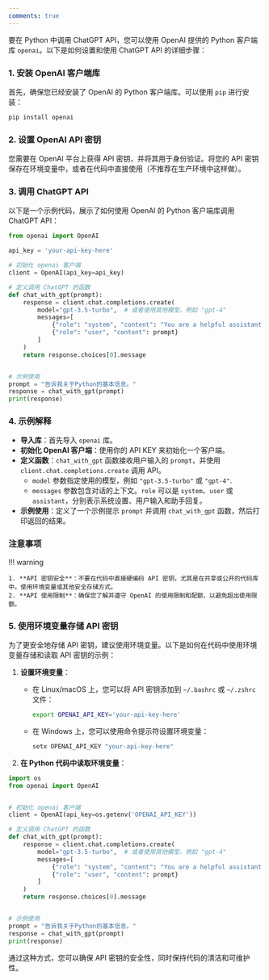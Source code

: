 ```yaml
---
comments: true
---
```


要在 Python 中调用 ChatGPT API，您可以使用 OpenAI 提供的 Python 客户端库 `openai`。以下是如何设置和使用 ChatGPT API 的详细步骤：

### 1. 安装 OpenAI 客户端库

首先，确保您已经安装了 OpenAI 的 Python 客户端库。可以使用 `pip` 进行安装：

```bash
pip install openai
```

### 2. 设置 OpenAI API 密钥

您需要在 OpenAI 平台上获得 API 密钥，并将其用于身份验证。将您的 API 密钥保存在环境变量中，或者在代码中直接使用（不推荐在生产环境中这样做）。

### 3. 调用 ChatGPT API

以下是一个示例代码，展示了如何使用 OpenAI 的 Python 客户端库调用 ChatGPT API：

```python
from openai import OpenAI

api_key = 'your-api-key-here'

# 初始化 openai 客户端
client = OpenAI(api_key=api_key)

# 定义调用 ChatGPT 的函数
def chat_with_gpt(prompt):
    response = client.chat.completions.create(
        model="gpt-3.5-turbo",  # 或者使用其他模型，例如 "gpt-4"
        messages=[
            {"role": "system", "content": "You are a helpful assistant."},
            {"role": "user", "content": prompt}
        ]
    )
    return response.choices[0].message


# 示例使用
prompt = "告诉我关于Python的基本信息。"
response = chat_with_gpt(prompt)
print(response)
```

### 4. 示例解释

- **导入库**：首先导入 `openai` 库。
- **初始化 OpenAI 客户端**：使用你的 API KEY 来初始化一个客户端。
- **定义函数**：`chat_with_gpt` 函数接收用户输入的 `prompt`，并使用 `client.chat.completions.create` 调用 API。
  - `model` 参数指定使用的模型，例如 `"gpt-3.5-turbo"` 或 `"gpt-4"`.
  - `messages` 参数包含对话的上下文。`role` 可以是 `system`、`user` 或 `assistant`，分别表示系统设置、用户输入和助手回复。
- **示例使用**：定义了一个示例提示 `prompt` 并调用 `chat_with_gpt` 函数，然后打印返回的结果。

### 注意事项

!!! warning
   
    1. **API 密钥安全**：不要在代码中直接硬编码 API 密钥，尤其是在共享或公开的代码库中。使用环境变量或其他安全存储方式。
    2. **API 使用限制**：确保您了解并遵守 OpenAI 的使用限制和配额，以避免超出使用限额。

### 5. 使用环境变量存储 API 密钥

为了更安全地存储 API 密钥，建议使用环境变量。以下是如何在代码中使用环境变量存储和读取 API 密钥的示例：

1. **设置环境变量**：
   - 在 Linux/macOS 上，您可以将 API 密钥添加到 `~/.bashrc` 或 `~/.zshrc` 文件：
     ```bash
     export OPENAI_API_KEY='your-api-key-here'
     ```
   - 在 Windows 上，您可以使用命令提示符设置环境变量：
     ```cmd
     setx OPENAI_API_KEY "your-api-key-here"
     ```

2. **在 Python 代码中读取环境变量**：

```python
import os
from openai import OpenAI


# 初始化 openai 客户端
client = OpenAI(api_key=os.getenv('OPENAI_API_KEY'))

# 定义调用 ChatGPT 的函数
def chat_with_gpt(prompt):
    response = client.chat.completions.create(
        model="gpt-3.5-turbo",  # 或者使用其他模型，例如 "gpt-4"
        messages=[
            {"role": "system", "content": "You are a helpful assistant."},
            {"role": "user", "content": prompt}
        ]
    )
    return response.choices[0].message


# 示例使用
prompt = "告诉我关于Python的基本信息。"
response = chat_with_gpt(prompt)
print(response)
```

通过这种方式，您可以确保 API 密钥的安全性，同时保持代码的清洁和可维护性。